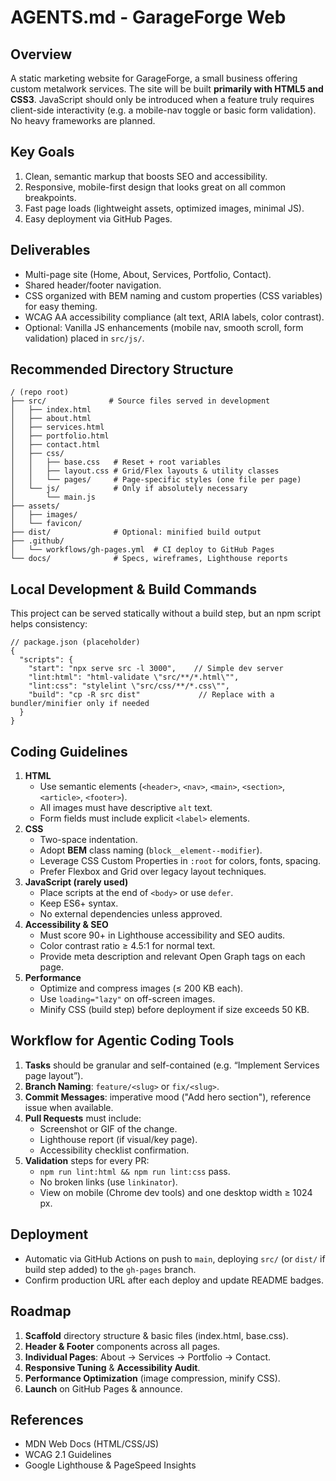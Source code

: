 # AGENTS.md - GarageForge Web

## Overview
A static marketing website for GarageForge, a small business offering custom metalwork services. The site will be built **primarily with HTML5 and CSS3**. JavaScript should only be introduced when a feature truly requires client-side interactivity (e.g. a mobile-nav toggle or basic form validation). No heavy frameworks are planned.

## Key Goals
1. Clean, semantic markup that boosts SEO and accessibility.
2. Responsive, mobile-first design that looks great on all common breakpoints.
3. Fast page loads (lightweight assets, optimized images, minimal JS).
4. Easy deployment via GitHub Pages.

## Deliverables
- Multi-page site (Home, About, Services, Portfolio, Contact).
- Shared header/footer navigation.
- CSS organized with BEM naming and custom properties (CSS variables) for easy theming.
- WCAG AA accessibility compliance (alt text, ARIA labels, color contrast).
- Optional: Vanilla JS enhancements (mobile nav, smooth scroll, form validation) placed in `src/js/`.

## Recommended Directory Structure
```
/ (repo root)
├── src/              # Source files served in development
│   ├── index.html
│   ├── about.html
│   ├── services.html
│   ├── portfolio.html
│   ├── contact.html
│   ├── css/
│   │   ├── base.css   # Reset + root variables
│   │   ├── layout.css # Grid/Flex layouts & utility classes
│   │   └── pages/     # Page-specific styles (one file per page)
│   └── js/            # Only if absolutely necessary
│       └── main.js
├── assets/
│   ├── images/
│   └── favicon/
├── dist/              # Optional: minified build output
├── .github/
│   └── workflows/gh-pages.yml  # CI deploy to GitHub Pages
└── docs/              # Specs, wireframes, Lighthouse reports
```

## Local Development & Build Commands
This project can be served statically without a build step, but an npm script helps consistency:

```jsonc
// package.json (placeholder)
{
  "scripts": {
    "start": "npx serve src -l 3000",    // Simple dev server
    "lint:html": "html-validate \"src/**/*.html\"",
    "lint:css": "stylelint \"src/css/**/*.css\"",
    "build": "cp -R src dist"             // Replace with a bundler/minifier only if needed
  }
}
```

## Coding Guidelines
1. **HTML**
   - Use semantic elements (`<header>`, `<nav>`, `<main>`, `<section>`, `<article>`, `<footer>`).
   - All images must have descriptive `alt` text.
   - Form fields must include explicit `<label>` elements.
2. **CSS**
   - Two-space indentation.
   - Adopt **BEM** class naming (`block__element--modifier`).
   - Leverage CSS Custom Properties in `:root` for colors, fonts, spacing.
   - Prefer Flexbox and Grid over legacy layout techniques.
3. **JavaScript (rarely used)**
   - Place scripts at the end of `<body>` or use `defer`.
   - Keep ES6+ syntax.
   - No external dependencies unless approved.
4. **Accessibility & SEO**
   - Must score 90+ in Lighthouse accessibility and SEO audits.
   - Color contrast ratio ≥ 4.5:1 for normal text.
   - Provide meta description and relevant Open Graph tags on each page.
5. **Performance**
   - Optimize and compress images (≤ 200 KB each).
   - Use `loading="lazy"` on off-screen images.
   - Minify CSS (build step) before deployment if size exceeds 50 KB.

## Workflow for Agentic Coding Tools
1. **Tasks** should be granular and self-contained (e.g. “Implement Services page layout”).
2. **Branch Naming**: `feature/<slug>` or `fix/<slug>`.
3. **Commit Messages**: imperative mood ("Add hero section"), reference issue when available.
4. **Pull Requests** must include:
   - Screenshot or GIF of the change.
   - Lighthouse report (if visual/key page).
   - Accessibility checklist confirmation.
5. **Validation** steps for every PR:
   - `npm run lint:html && npm run lint:css` pass.
   - No broken links (use `linkinator`).
   - View on mobile (Chrome dev tools) and one desktop width ≥ 1024 px.

## Deployment
- Automatic via GitHub Actions on push to `main`, deploying `src/` (or `dist/` if build step added) to the `gh-pages` branch.
- Confirm production URL after each deploy and update README badges.

## Roadmap
1. **Scaffold** directory structure & basic files (index.html, base.css).
2. **Header & Footer** components across all pages.
3. **Individual Pages**: About → Services → Portfolio → Contact.
4. **Responsive Tuning** & **Accessibility Audit**.
5. **Performance Optimization** (image compression, minify CSS).
6. **Launch** on GitHub Pages & announce.

## References
- MDN Web Docs (HTML/CSS/JS)
- WCAG 2.1 Guidelines
- Google Lighthouse & PageSpeed Insights